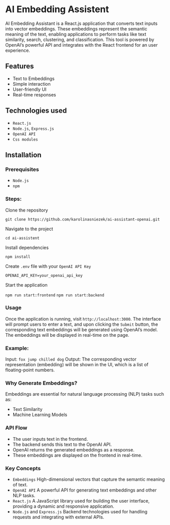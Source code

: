 # AI Embedding Assistent

AI Embedding Assistant is a React.js application that converts text inputs into vector embeddings. 
These embeddings represent the semantic meaning of the text, enabling applications to perform tasks like text similarity, search, clustering, and classification. 
This tool is powered by OpenAI’s powerful API and integrates with the React frontend for an user experience.

## Features
- Text to Embeddings
- Simple interaction
- User-friendly UI
- Real-time responses

## Technologies used

- `React.js`
- `Node.js`, `Express.js`
- `OpenAI API`
- `Css modules`

## Installation

### Prerequisites

- `Node.js`
- `npm`

### Steps:

Clone the repository

`git clone https://github.com/karolinasniezek/ai-assistant-openai.git`

Navigate to the project

`cd ai-assistent`

Install dependencies

`npm install`

Create `.env` file with your `OpenAI API Key`

`OPENAI_API_KEY=your_openai_api_key`

Start the application

`npm run start:frontend`
`npm run start:backend`

### Usage

Once the application is running, visit `http://localhost:3000`. The interface will prompt users to enter a text, and upon clicking the `Submit` button, the corresponding text embeddings will be generated using OpenAI’s model. 
The embeddings will be displayed in real-time on the page.

### Example:
Input: `fox jump chilled dog`
Output: The corresponding vector representation (embedding) will be shown in the UI, which is a list of floating-point numbers.

### Why Generate Embeddings?

Embeddings are essential for natural language processing (NLP) tasks such as:
- Text Similarity
- Machine Learning Models

### API Flow
- The user inputs text in the frontend.
- The backend sends this text to the OpenAI API.
- OpenAI returns the generated embeddings as a response.
- These embeddings are displayed on the frontend in real-time.

### Key Concepts
- `Embeddings` High-dimensional vectors that capture the semantic meaning of text.
- `OpenAI API` A powerful API for generating text embeddings and other NLP tasks.
- `React.js` A JavaScript library used for building the user interface, providing a dynamic and responsive application.
- `Node.js` and `Express.js` Backend technologies used for handling requests and integrating with external APIs.
